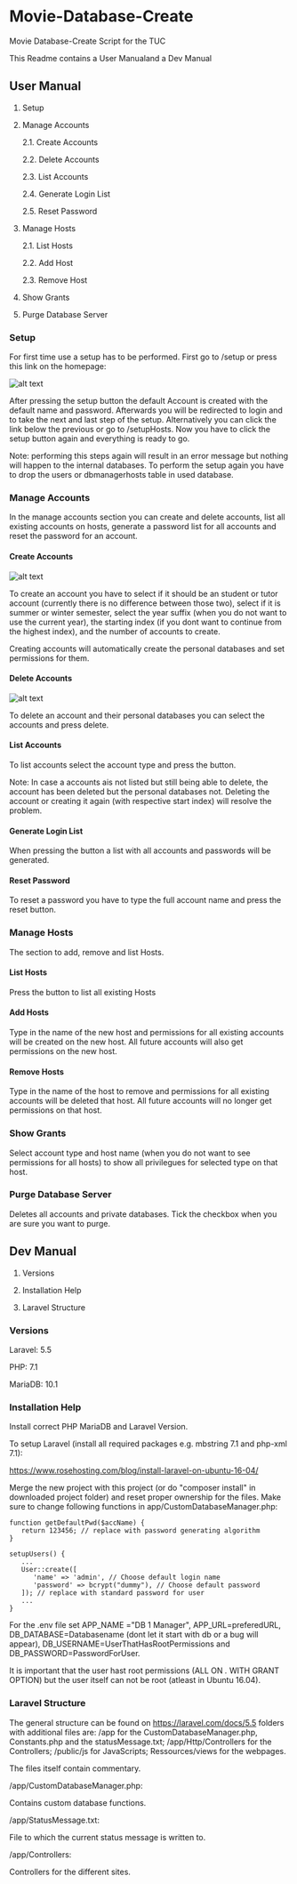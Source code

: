 # Movie-Database-Create
Movie Database-Create Script for the TUC

This Readme contains a User Manualand a Dev Manual

## User Manual <a name="userManual"></a>

1. Setup
   
2. Manage Accounts
   
   2.1. Create Accounts
   
   2.2. Delete Accounts
   
   2.3. List Accounts
   
   2.4. Generate Login List
   
   2.5. Reset Password
   
2. Manage Hosts

   2.1. List Hosts
   
   2.2. Add Host
   
   2.3. Remove Host
   
3. Show Grants

4. Purge Database Server
   
### Setup 

For first time use a setup has to be performed. First go to /setup or press this link on the homepage:

![alt text](https://github.com/leifkuhl/Movie-Database-Create/blob/master/ReadmeImages/1%20Setup.PNG)

After pressing the setup button the default Account is created with the default name and password. Afterwards you will be redirected to login and to take the next and last step of the setup. Alternatively you can click the link below the previous or go to /setupHosts. Now you have to click the setup button again and everything is ready to go.

Note: performing this steps again will result in an error message but nothing will happen to the internal databases. To perform the setup again you have to drop the users or dbmanagerhosts table in used database.

### Manage Accounts

In the manage accounts section you can create and delete accounts, list all existing accounts on hosts, generate a password list for all accounts and reset the password for an account.

#### Create Accounts 

![alt text](https://github.com/leifkuhl/Movie-Database-Create/blob/master/ReadmeImages/2.1%20Create%20Accounts.PNG)

To create an account you have to select if it should be an student or tutor account (currently there is no difference between those two), select if it is summer or winter semester, select the year suffix (when you do not want to use the current year), the starting index (if you dont want to continue from the highest index), and the number of accounts to create.

Creating accounts will automatically create the personal databases and set permissions for them.

#### Delete Accounts

![alt text](https://github.com/leifkuhl/Movie-Database-Create/blob/17c3be8b0f8b3695e0c44529a1988816805e23b1/ReadmeImages/2.2%20Delete%20Accounts.PNG)

To delete an account and their personal databases you can select the accounts and press delete.

#### List Accounts 

To list accounts select the account type and press the button.

Note: In case a accounts ais not listed but still being able to delete, the account has been deleted but the personal databases not. Deleting the account or creating it again (with respective start index) will resolve the problem.

#### Generate Login List 

When pressing the button a list with all accounts and passwords will be generated.

#### Reset Password

To reset a password you have to type the full account name and press the reset button.

### Manage Hosts

The section to add, remove and list Hosts.

#### List Hosts

Press the button to list all existing Hosts

#### Add Hosts

Type in the name of the new host and permissions for all existing accounts will be created on the new host. All future accounts will also get permissions on the new host.

#### Remove Hosts 

Type in the name of the host to remove and permissions for all existing accounts will be deleted that host. All future accounts will no longer get permissions on that host.

### Show Grants 

Select account type and host name (when you do not want to see permissions for all hosts) to show all privilegues for selected type on that host.

### Purge Database Server 

Deletes all accounts and private databases. Tick the checkbox when you are sure you want to purge.

## Dev Manual 

1. Versions

2. Installation Help

3. Laravel Structure

### Versions

Laravel: 5.5

PHP: 7.1

MariaDB: 10.1

### Installation Help 

Install correct PHP MariaDB and Laravel Version.

To setup Laravel (install all required packages e.g. mbstring 7.1 and php-xml 7.1):

https://www.rosehosting.com/blog/install-laravel-on-ubuntu-16-04/

Merge the new project with this project (or do "composer install" in downloaded project folder) and reset proper ownership for the files. Make sure to change following functions in app/CustomDatabaseManager.php:
```
function getDefaultPwd($accName) {
   return 123456; // replace with password generating algorithm
}

setupUsers() {
   ...
   User::create([
      'name' => 'admin', // Choose default login name
      'password' => bcrypt("dummy"), // Choose default password
   ]); // replace with standard password for user
   ...
}
```
For the .env file set APP_NAME ="DB 1 Manager", APP_URL=preferedURL, DB_DATABASE=Databasename (dont let it start with db or a bug will appear), DB_USERNAME=UserThatHasRootPermissions and DB_PASSWORD=PasswordForUser.

It is important that the user hast root permissions (ALL ON *.* WITH GRANT OPTION) but the user itself can not be root (atleast in Ubuntu 16.04).

### Laravel Structure

The general structure  can be found on https://laravel.com/docs/5.5 folders with additional files are: /app for the CustomDatabaseManager.php, Constants.php and the statusMessage.txt; /app/Http/Controllers for the Controllers; /public/js for JavaScripts; Ressources/views for the webpages.

The files itself contain commentary.

/app/CustomDatabaseManager.php:

Contains custom database functions.

/app/StatusMessage.txt:

File to which the current status message is written to.

/app/Controllers:

Controllers for the different sites.
